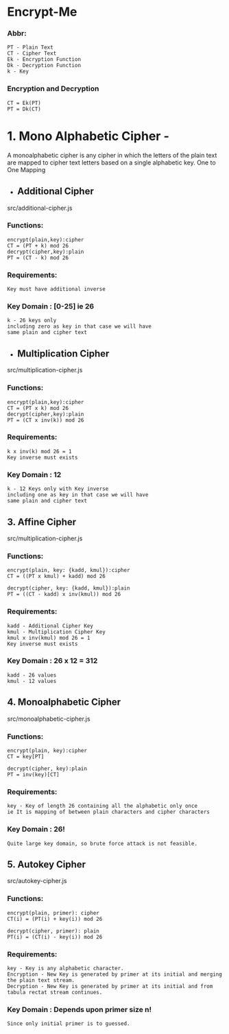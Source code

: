 # Encrypt-Me

### Abbr:

```
PT - Plain Text
CT - Cipher Text
Ek - Encryption Function
Dk - Decryption Function
k - Key
```

### Encryption and Decryption

```
CT = Ek(PT)
PT = Dk(CT)
```

# 1. Mono Alphabetic Cipher -

A monoalphabetic cipher is any cipher in which the letters of the plain text are mapped to cipher text letters based on a single alphabetic key.
One to One Mapping

-   ## Additional Cipher

src/additional-cipher.js

### Functions:

    encrypt(plain,key):cipher
    CT = (PT + k) mod 26
    decrypt(cipher,key):plain
    PT = (CT - k) mod 26

### Requirements:

    Key must have additional inverse

### Key Domain : [0-25] ie 26

    k - 26 keys only
    including zero as key in that case we will have
    same plain and cipher text

-   ## Multiplication Cipher

src/multiplication-cipher.js

### Functions:

    encrypt(plain,key):cipher
    CT = (PT x k) mod 26
    decrypt(cipher,key):plain
    PT = (CT x inv(k)) mod 26

### Requirements:

    k x inv(k) mod 26 = 1
    Key inverse must exists

### Key Domain : 12

    k - 12 Keys only with Key inverse
    including one as key in that case we will have
    same plain and cipher text

## 3. Affine Cipher

src/multiplication-cipher.js

### Functions:

    encrypt(plain, key: {kadd, kmul}):cipher
    CT = ((PT x kmul) + kadd) mod 26

    decrypt(cipher, key: {kadd, kmul}):plain
    PT = ((CT - kadd) x inv(kmul)) mod 26

### Requirements:

    kadd - Additional Cipher Key
    kmul - Multiplication Cipher Key
    kmul x inv(kmul) mod 26 = 1
    Key inverse must exists

### Key Domain : 26 x 12 = 312

    kadd - 26 values
    kmul - 12 values

## 4. Monoalphabetic Cipher

src/monoalphabetic-cipher.js

### Functions:

    encrypt(plain, key):cipher
    CT = key[PT]

    decrypt(cipher, key):plain
    PT = inv(key)[CT]

### Requirements:

    key - Key of length 26 containing all the alphabetic only once
    ie It is mapping of between plain characters and cipher characters

### Key Domain : 26!

    Quite large key domain, so brute force attack is not feasible.

## 5. Autokey Cipher

src/autokey-cipher.js

### Functions:

    encrypt(plain, primer): cipher
    CT(i) = (PT(i) + key(i)) mod 26

    decrypt(cipher, primer): plain
    PT(i) = (CT(i) - key(i)) mod 26

### Requirements:

    key - Key is any alphabetic character.
    Encryption - New Key is generated by primer at its initial and merging the plain text stream. 
    Decryption - New Key is generated by primer at its initial and from tabula rectat stream continues. 


### Key Domain : Depends upon primer size n!

    Since only initial primer is to guessed.